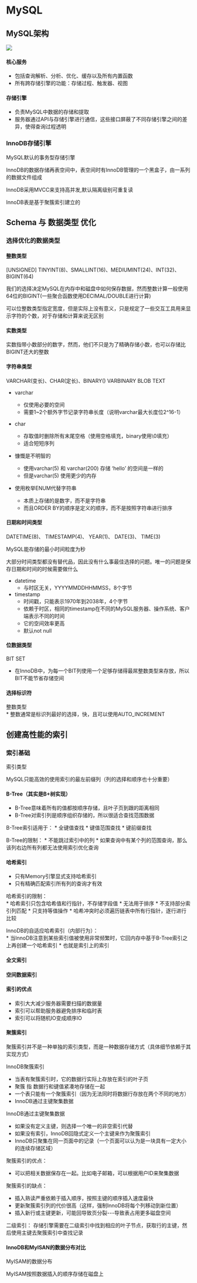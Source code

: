 # MySQL
## MySQL架构
![](http://www.uml.org.cn/sjjm/images/2018032821.png)
#### 核心服务
* 包括查询解析、分析、优化、缓存以及所有内置函数
* 所有跨存储引擎的功能：存储过程、触发器、视图
#### 存储引擎
* 负责MySQL中数据的存储和提取
* 服务器通过API与存储引擎进行通信，这些接口屏蔽了不同存储引擎之间的差异，使得查询过程透明

### InnoDB存储引擎
MySQL默认的事务型存储引擎  

InnoDB的数据存储再表空间中，表空间时有InnoDB管理的一个黑盒子，由一系列的数据文件组成  

InnoDB采用MVCC来支持高并发,默认隔离级别可重复读  

InnoDB表是基于聚簇索引建立的  

## Schema 与 数据类型 优化
### 选择优化的数据类型
#### 整数类型
[UNSIGNED] TINYINT(8)、SMALLINT(16)、MEDIUMINT(24)、INT(32)、BIGINT(64)  

我们的选择决定MySQL在内存中和磁盘中如何保存数据，然而整数计算一般使用64位的BIGINT(一些聚合函数使用DECIMAL/DOUBLE进行计算)  

可以位整数类型指定宽度，但是实际上没有意义，只是规定了一些交互工具用来显示字符的个数，对于存储和计算来说无区别

#### 实数类型
实数指带小数部分的数字，然而，他们不只是为了精确存储小数，也可以存储比BIGINT还大的整数  

#### 字符串类型
VARCHAR(变长)、CHAR(定长)、BINARY() VARBINARY BLOB TEXT  

* varchar  
    * 仅使用必要的空间
    * 需要1~2个额外字节记录字符串长度（说明varchar最大长度位2^16-1）  

* char
    * 存取值时删除所有末尾空格（使用空格填充，binary使用\0填充）
    * 适合短短序列
    
* 慷慨是不明智的  
    * 使用varchar(5) 和 varchar(200) 存储 ‘hello’ 的空间是一样的
    * 但是varchar(5) 使用更少的内存

* 使用枚举ENUM代替字符串
    * 本质上存储的是数字，而不是字符串
    * 而且ORDER BY的顺序是定义的顺序，而不是按照字符串进行排序
    
#### 日期和时间类型  
DATETIME(8)、 TIMESTAMP(4)、 YEAR(1)、 DATE(3)、 TIME(3)  

MySQL能存储的最小时间粒度为秒  

大部分时间类型都没有替代品，因此没有什么事最佳选择的问题。唯一的问题是保存日期和时间的时候需要做什么  

* datetime
    * 与时区无关，YYYYMMDDHHMMSS，8个字节
* timestamp
    * 时间戳，只能表示1970年到2038年，4个字节
    * 依赖于时区，相同的timestamp在不同的MySQL服务器、操作系统、客户端表示不同的时间
    * 它的空间效率更高
    * 默认not null
    
#### 位数据类型
BIT SET
* 在InnoDB中，为每一个BIT列使用一个足够存储得最屌整数类型来存放，所以BIT不能节省存储空间

#### 选择标识符
整数类型  
    * 整数通常是标识列最好的选择，快，且可以使用AUTO_INCREMENT
    
## 创建高性能的索引
### 索引基础
索引类型  

MySQL只能高效的使用索引的最左前缀列（列的选择和顺序也十分重要）  

#### B-Tree（其实是B+树实现）
* B-Tree意味着所有的值都按顺序存储，且叶子页到跟的距离相同
* B-Tree对索引列是顺序组织存储的，所以很适合查找范围数据  

B-Tree索引适用于：
    * 全键值查找
    * 键值范围查找
    * 键前缀查找  
    
B-Tree的限制：
    * 不能跳过索引中的列
    * 如果查询中有某个列的范围查询，那么该列右边所有列都无法使用索引优化查询 

#### 哈希索引
* 只有Memory引擎显式支持哈希索引
* 只有精确匹配索引所有列的查询才有效  

哈希索引的限制：  
    * 哈希索引只包含哈希值和行指针，不存储字段值
    * 无法用于排序
    * 不支持部分索引列匹配
    * 只支持等值操作
    * 哈希冲突时必须遍历链表中所有行指针，逐行进行比较  
    
InnoDB的自适应哈希索引（内部行为）：  
    * 当InnoDB注意到某些索引值被使用非常频繁时，它回内存中基于B-Tree索引之上再创建一个哈希索引
    * 也就是索引上的索引
    
#### 全文索引
#### 空间数据索引

#### 索引的优点
* 索引大大减少服务器需要扫描的数据量
* 索引可以帮助服务器避免排序和临时表
* 索引可以将随机IO变成顺序IO

#### 聚簇索引
聚簇索引并不是一种单独的索引类型，而是一种数据存储方式（具体细节依赖于其实现方式）  

InnoDB聚簇索引
* 当表有聚簇索引时，它的数据行实际上存放在索引的叶子页
* 聚簇 指 数据行和键值紧凑地存储在一起
* 一个表只能有一个聚簇索引（因为无法同时将数据行存放在两个不同的地方）
* InnoDB通过主键聚集数据  

InnoDB通过主键聚集数据
* 如果没有定义主键，则选择一个唯一的非空索引代替
* 如果没有索引，InnoDB回隐式定义一个主键来作为聚簇索引
* InnoDB只聚集在同一页面中的记录（一个页面可以认为是一块具有一定大小的连续存储区域）

聚簇索引的优点：
* 可以把相关数据保存在一起。比如电子邮箱，可以根据用户ID来聚集数据  

聚簇索引的缺点：
* 插入熟读严重依赖于插入顺序，按照主键的顺序插入速度最快
* 更新聚簇索引列的代价很高（这样，强制InnoDB将每个列移动到新位置）
* 插入新行或主键更新，可能回导致页分裂---导致表占用更多磁盘空间  

二级索引：
存储引擎需要在二级索引中找到相应的叶子节点，获取行的主键，然后使用主键去聚簇索引中查找记录

#### InnoDB和MyISAN的数据分布对比
MyISAM的数据分布  

MyISAM按照数据插入的顺序存储在磁盘上